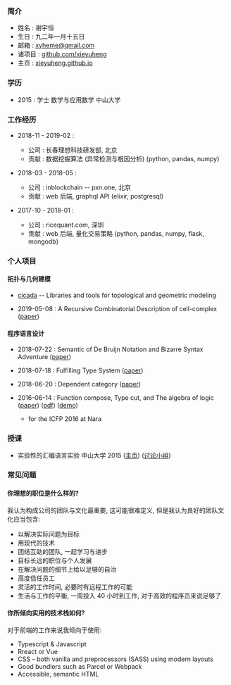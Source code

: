 ### 简介

- 姓名 : 谢宇恒
- 生日 : 九二年一月十五日
- 邮箱 : xyheme@gmail.com
- 诸项目 : [github.com/xieyuheng](https://github.com/xieyuheng)
- 主页 : [xieyuheng.github.io](https://xieyuheng.github.io)

### 学历

- 2015 : 学士 数学与应用数学 中山大学

### 工作经历

- 2018-11 - 2019-02 :
  - 公司 : 长春理想科技研发部, 北京
  - 贡献 : 数据挖掘算法 (异常检测与根因分析) (python, pandas, numpy)

- 2018-03 - 2018-05 :
  - 公司 : inblockchain -- pxn.one, 北京
  - 贡献 : web 后端, graphql API (elixir, postgresql)

- 2017-10 - 2018-01 :
  - 公司 : ricequant.com, 深圳
  - 贡献 : web 后端, 量化交易策略 (python, pandas, numpy, flask, mongodb)

### 个人项目

#### 拓扑与几何建模

- [cicada](https://github.com/xieyuheng/cicada) -- Libraries and tools for topological and geometric modeling

- 2019-05-08 : A Recursive Combinatorial Description of cell-complex
  ([paper](https://github.com/xieyuheng/cicada/blob/master/docs/a-recursive-combinatorial-description-of-cell-complex.md))

#### 程序语言设计

- 2018-07-22 : Semantic of De Bruijn Notation and Bizarre Syntax Adventure
  ([paper](https://xieyuheng.github.io/writing/de-bruijn-notation.html))

- 2018-07-18 : Fulfilling Type System
  ([paper](https://xieyuheng.github.io/writing/fulfilling-type-system.html))

- 2018-06-20 : Dependent category
  ([paper](https://xieyuheng.github.io/writing/dependent-category.html))

- 2016-06-14 : Function compose, Type cut, and The algebra of logic
  ([paper](https://xieyuheng.github.io/writing/function-compose-type-cut.html))
  ([pdf](http://xieyuheng.github.io/paper/function-compose-type-cut.pdf))
  ([demo](https://xieyuheng.github.io/writing/function-compose-type-cut--demo))
  - for the ICFP 2016 at Nara

### 授课

- 实验性的汇编语言实验 中山大学 2015
  ([主页](http://the-little-language-designer.github.io/cicada-nymph/course/contents.html))
  ([讨论小组](https://github.com/the-little-language-designer))

### 常见问题

#### 你理想的职位是什么样的?

我认为构成公司的团队与文化最重要, 这可能很难定义, 但是我认为良好的团队文化应当包含:

- 以解决实际问题为目标
- 用现代的技术
- 团结互助的团队, 一起学习与进步
- 目标长远的职位与个人发展
- 在解决问题的细节上给以足够的自治
- 高度信任员工
- 灵活的工作时间, 必要时有远程工作的可能
- 生活与工作的平衡, 一周投入 40 小时到工作, 对于高效的程序员来说足够了

#### 你所倾向实用的技术栈如何?

对于前端的工作来说我倾向于使用:

- Typescript & Javascript
- Rreact or Vue
- CSS – both vanilla and preprocessors (SASS) using modern layouts
- Good bundlers such as Parcel or Webpack
- Accessible, semantic HTML
